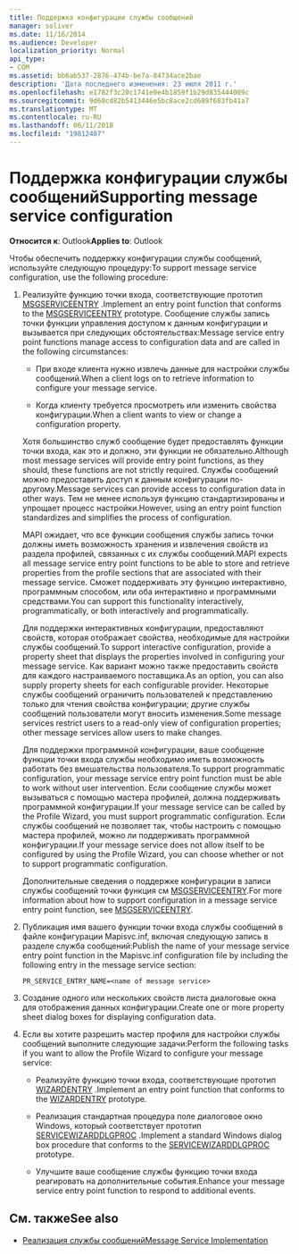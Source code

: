 ```yaml
---
title: Поддержка конфигурации службы сообщений
manager: soliver
ms.date: 11/16/2014
ms.audience: Developer
localization_priority: Normal
api_type:
- COM
ms.assetid: bb6ab537-2876-474b-be7a-84734ace2bae
description: 'Дата последнего изменения: 23 июля 2011 г.'
ms.openlocfilehash: e1782f3c20c1741e0e4b1859f1b29d835444009c
ms.sourcegitcommit: 9d60cd82b5413446e5bc8ace2cd689f683fb41a7
ms.translationtype: MT
ms.contentlocale: ru-RU
ms.lasthandoff: 06/11/2018
ms.locfileid: "19812407"
---
```

# <a name="supporting-message-service-configuration"></a><span data-ttu-id="fee9c-103">Поддержка конфигурации службы сообщений</span><span class="sxs-lookup"><span data-stu-id="fee9c-103">Supporting message service configuration</span></span>
  
<span data-ttu-id="fee9c-104">**Относится к**: Outlook</span><span class="sxs-lookup"><span data-stu-id="fee9c-104">**Applies to**: Outlook</span></span> 
  
<span data-ttu-id="fee9c-105">Чтобы обеспечить поддержку конфигурации службы сообщений, используйте следующую процедуру:</span><span class="sxs-lookup"><span data-stu-id="fee9c-105">To support message service configuration, use the following procedure:</span></span>
  
1. <span data-ttu-id="fee9c-106">Реализуйте функцию точки входа, соответствующие прототип [MSGSERVICEENTRY](msgserviceentry.md) .</span><span class="sxs-lookup"><span data-stu-id="fee9c-106">Implement an entry point function that conforms to the [MSGSERVICEENTRY](msgserviceentry.md) prototype.</span></span> <span data-ttu-id="fee9c-107">Сообщение службы запись точки функции управления доступом к данным конфигурации и вызывается при следующих обстоятельствах:</span><span class="sxs-lookup"><span data-stu-id="fee9c-107">Message service entry point functions manage access to configuration data and are called in the following circumstances:</span></span> 
    
   - <span data-ttu-id="fee9c-108">При входе клиента нужно извлечь данные для настройки службы сообщений.</span><span class="sxs-lookup"><span data-stu-id="fee9c-108">When a client logs on to retrieve information to configure your message service.</span></span>
    
   - <span data-ttu-id="fee9c-109">Когда клиенту требуется просмотреть или изменить свойства конфигурации.</span><span class="sxs-lookup"><span data-stu-id="fee9c-109">When a client wants to view or change a configuration property.</span></span> 
    
   <span data-ttu-id="fee9c-110">Хотя большинство служб сообщение будет предоставлять функции точки входа, как это и должно, эти функции не обязательно.</span><span class="sxs-lookup"><span data-stu-id="fee9c-110">Although most message services will provide entry point functions, as they should, these functions are not strictly required.</span></span> <span data-ttu-id="fee9c-111">Службы сообщений можно предоставить доступ к данным конфигурации по-другому.</span><span class="sxs-lookup"><span data-stu-id="fee9c-111">Message services can provide access to configuration data in other ways.</span></span> <span data-ttu-id="fee9c-112">Тем не менее используя функцию стандартизированы и упрощает процесс настройки.</span><span class="sxs-lookup"><span data-stu-id="fee9c-112">However, using an entry point function standardizes and simplifies the process of configuration.</span></span>
    
   <span data-ttu-id="fee9c-113">MAPI ожидает, что все функции сообщения службы запись точки должны иметь возможность хранения и извлечения свойств из раздела профилей, связанных с их службы сообщений.</span><span class="sxs-lookup"><span data-stu-id="fee9c-113">MAPI expects all message service entry point functions to be able to store and retrieve properties from the profile sections that are associated with their message service.</span></span> <span data-ttu-id="fee9c-114">Сможет поддерживать эту функцию интерактивно, программным способом, или оба интерактивно и программными средствами.</span><span class="sxs-lookup"><span data-stu-id="fee9c-114">You can support this functionality interactively, programmatically, or both interactively and programmatically.</span></span>
    
   <span data-ttu-id="fee9c-115">Для поддержки интерактивных конфигурации, предоставляют свойств, которая отображает свойства, необходимые для настройки службы сообщений.</span><span class="sxs-lookup"><span data-stu-id="fee9c-115">To support interactive configuration, provide a property sheet that displays the properties involved in configuring your message service.</span></span> <span data-ttu-id="fee9c-116">Как вариант можно также предоставить свойств для каждого настраиваемого поставщика.</span><span class="sxs-lookup"><span data-stu-id="fee9c-116">As an option, you can also supply property sheets for each configurable provider.</span></span> <span data-ttu-id="fee9c-117">Некоторые службы сообщений ограничить пользователей к представлению только для чтения свойства конфигурации; другие службы сообщений пользователи могут вносить изменения.</span><span class="sxs-lookup"><span data-stu-id="fee9c-117">Some message services restrict users to a read-only view of configuration properties; other message services allow users to make changes.</span></span>
    
   <span data-ttu-id="fee9c-118">Для поддержки программной конфигурации, ваше сообщение функции точки входа службы необходимо иметь возможность работать без вмешательства пользователя.</span><span class="sxs-lookup"><span data-stu-id="fee9c-118">To support programmatic configuration, your message service entry point function must be able to work without user intervention.</span></span> <span data-ttu-id="fee9c-119">Если сообщение службы может вызываться с помощью мастера профилей, должна поддерживать программной конфигурации.</span><span class="sxs-lookup"><span data-stu-id="fee9c-119">If your message service can be called by the Profile Wizard, you must support programmatic configuration.</span></span> <span data-ttu-id="fee9c-120">Если службы сообщений не позволяет так, чтобы настроить с помощью мастера профилей, можно ли поддерживать программной конфигурации.</span><span class="sxs-lookup"><span data-stu-id="fee9c-120">If your message service does not allow itself to be configured by using the Profile Wizard, you can choose whether or not to support programmatic configuration.</span></span>
    
   <span data-ttu-id="fee9c-121">Дополнительные сведения о поддержке конфигурации в записи службы сообщений точки функция см [MSGSERVICEENTRY](msgserviceentry.md).</span><span class="sxs-lookup"><span data-stu-id="fee9c-121">For more information about how to support configuration in a message service entry point function, see [MSGSERVICEENTRY](msgserviceentry.md).</span></span>
    
2. <span data-ttu-id="fee9c-122">Публикация имя вашего функции точки входа службы сообщений в файле конфигурации Mapisvc.inf, включая следующую запись в разделе служба сообщений:</span><span class="sxs-lookup"><span data-stu-id="fee9c-122">Publish the name of your message service entry point function in the Mapisvc.inf configuration file by including the following entry in the message service section:</span></span>
    
   `PR_SERVICE_ENTRY_NAME=<name of message service>`
    
3. <span data-ttu-id="fee9c-123">Создание одного или нескольких свойств листа диалоговые окна для отображения данных конфигурации.</span><span class="sxs-lookup"><span data-stu-id="fee9c-123">Create one or more property sheet dialog boxes for displaying configuration data.</span></span>
    
4. <span data-ttu-id="fee9c-124">Если вы хотите разрешить мастер профиля для настройки службы сообщений выполните следующие задачи:</span><span class="sxs-lookup"><span data-stu-id="fee9c-124">Perform the following tasks if you want to allow the Profile Wizard to configure your message service:</span></span>
    
   - <span data-ttu-id="fee9c-125">Реализуйте функцию точки входа, соответствующие прототип [WIZARDENTRY](wizardentry.md) .</span><span class="sxs-lookup"><span data-stu-id="fee9c-125">Implement an entry point function that conforms to the [WIZARDENTRY](wizardentry.md) prototype.</span></span> 
    
   - <span data-ttu-id="fee9c-126">Реализация стандартная процедура поле диалоговое окно Windows, который соответствует прототип [SERVICEWIZARDDLGPROC](servicewizarddlgproc.md) .</span><span class="sxs-lookup"><span data-stu-id="fee9c-126">Implement a standard Windows dialog box procedure that conforms to the [SERVICEWIZARDDLGPROC](servicewizarddlgproc.md) prototype.</span></span> 
    
   - <span data-ttu-id="fee9c-127">Улучшите ваше сообщение службы функцию точки входа реагировать на дополнительные события.</span><span class="sxs-lookup"><span data-stu-id="fee9c-127">Enhance your message service entry point function to respond to additional events.</span></span>
    
## <a name="see-also"></a><span data-ttu-id="fee9c-128">См. также</span><span class="sxs-lookup"><span data-stu-id="fee9c-128">See also</span></span>

- [<span data-ttu-id="fee9c-129">Реализация службы сообщений</span><span class="sxs-lookup"><span data-stu-id="fee9c-129">Message Service Implementation</span></span>](message-service-implementation.md)


